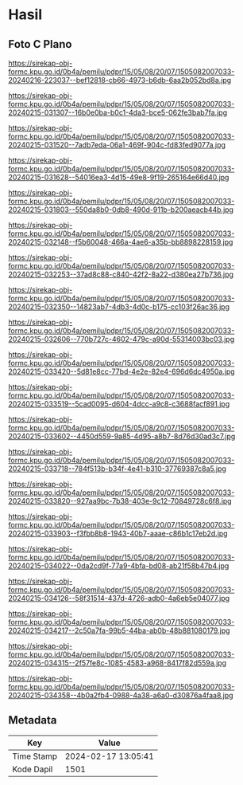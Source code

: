 # Hasil

## Foto C Plano

https://sirekap-obj-formc.kpu.go.id/0b4a/pemilu/pdpr/15/05/08/20/07/1505082007033-20240216-223037--bef12818-cb66-4973-b6db-6aa2b052bd8a.jpg

https://sirekap-obj-formc.kpu.go.id/0b4a/pemilu/pdpr/15/05/08/20/07/1505082007033-20240215-031307--16b0e0ba-b0c1-4da3-bce5-062fe3bab7fa.jpg

https://sirekap-obj-formc.kpu.go.id/0b4a/pemilu/pdpr/15/05/08/20/07/1505082007033-20240215-031520--7adb7eda-06a1-469f-904c-fd83fed9077a.jpg

https://sirekap-obj-formc.kpu.go.id/0b4a/pemilu/pdpr/15/05/08/20/07/1505082007033-20240215-031628--54016ea3-4d15-49e8-9f19-265164e66d40.jpg

https://sirekap-obj-formc.kpu.go.id/0b4a/pemilu/pdpr/15/05/08/20/07/1505082007033-20240215-031803--550da8b0-0db8-490d-911b-b200aeacb44b.jpg

https://sirekap-obj-formc.kpu.go.id/0b4a/pemilu/pdpr/15/05/08/20/07/1505082007033-20240215-032148--f5b60048-466a-4ae6-a35b-bb8898228159.jpg

https://sirekap-obj-formc.kpu.go.id/0b4a/pemilu/pdpr/15/05/08/20/07/1505082007033-20240215-032253--37ad8c88-c840-42f2-8a22-d380ea27b736.jpg

https://sirekap-obj-formc.kpu.go.id/0b4a/pemilu/pdpr/15/05/08/20/07/1505082007033-20240215-032350--14823ab7-4db3-4d0c-b175-cc103f26ac36.jpg

https://sirekap-obj-formc.kpu.go.id/0b4a/pemilu/pdpr/15/05/08/20/07/1505082007033-20240215-032606--770b727c-4602-479c-a90d-55314003bc03.jpg

https://sirekap-obj-formc.kpu.go.id/0b4a/pemilu/pdpr/15/05/08/20/07/1505082007033-20240215-033420--5d81e8cc-77bd-4e2e-82e4-696d6dc4950a.jpg

https://sirekap-obj-formc.kpu.go.id/0b4a/pemilu/pdpr/15/05/08/20/07/1505082007033-20240215-033519--5cad0095-d604-4dcc-a9c8-c3688facf891.jpg

https://sirekap-obj-formc.kpu.go.id/0b4a/pemilu/pdpr/15/05/08/20/07/1505082007033-20240215-033602--4450d559-9a85-4d95-a8b7-8d76d30ad3c7.jpg

https://sirekap-obj-formc.kpu.go.id/0b4a/pemilu/pdpr/15/05/08/20/07/1505082007033-20240215-033718--784f513b-b34f-4e41-b310-37769387c8a5.jpg

https://sirekap-obj-formc.kpu.go.id/0b4a/pemilu/pdpr/15/05/08/20/07/1505082007033-20240215-033820--927aa9bc-7b38-403e-9c12-70849728c6f8.jpg

https://sirekap-obj-formc.kpu.go.id/0b4a/pemilu/pdpr/15/05/08/20/07/1505082007033-20240215-033903--f3fbb8b8-1943-40b7-aaae-c86b1c17eb2d.jpg

https://sirekap-obj-formc.kpu.go.id/0b4a/pemilu/pdpr/15/05/08/20/07/1505082007033-20240215-034022--0da2cd9f-77a9-4bfa-bd08-ab21f58b47b4.jpg

https://sirekap-obj-formc.kpu.go.id/0b4a/pemilu/pdpr/15/05/08/20/07/1505082007033-20240215-034126--58f31514-437d-4726-adb0-4a6eb5e04077.jpg

https://sirekap-obj-formc.kpu.go.id/0b4a/pemilu/pdpr/15/05/08/20/07/1505082007033-20240215-034217--2c50a7fa-99b5-44ba-ab0b-48b881080179.jpg

https://sirekap-obj-formc.kpu.go.id/0b4a/pemilu/pdpr/15/05/08/20/07/1505082007033-20240215-034315--2f57fe8c-1085-4583-a968-8417f82d559a.jpg

https://sirekap-obj-formc.kpu.go.id/0b4a/pemilu/pdpr/15/05/08/20/07/1505082007033-20240215-034358--4b0a2fb4-0988-4a38-a6a0-d30876a4faa8.jpg


## Metadata

| Key        | Value               |
| ---------- | ------------------- |
| Time Stamp | 2024-02-17 13:05:41 |
| Kode Dapil | 1501                |



